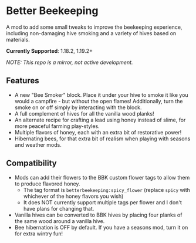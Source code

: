 # Better Beekeeping

A mod to add some small tweaks to improve the beekeeping experience, including non-damaging hive smoking and a variety of hives based on materials.

**Currently Supported**: 1.18.2, 1.19.2+

*NOTE: This repo is a mirror, not active development.*

## Features

* A new "Bee Smoker" block. Place it under your hive to smoke it like you would a campfire - but without the open flames! Additionally, turn the smoke on or off simply by interacting with the block.
* A full complement of hives for all the vanilla wood planks!
* An alternate recipe for crafting a lead using honey instead of slime, for more peaceful farming play-styles.
* Multiple flavors of honey, each with an extra bit of restorative power!
* Hibernating bees, for that extra bit of realism when playing with seasons and weather mods.

## Compatibility

* Mods can add their flowers to the BBK custom flower tags to allow them to produce flavored honey.
	* The tag format is `betterbeekeeping:spicy_flower` (replace `spicy` with whichever of the honey flavors you wish)
	* It does NOT currently support multiple tags per flower and I don't have plans for changing that.
* Vanilla hives can be converted to BBK hives by placing four planks of the same wood around a vanilla hive.
* Bee hibernation is OFF by default. If you have a seasons mod, turn it on for extra wintry fun!